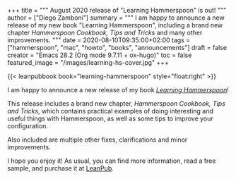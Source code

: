 +++
title = """
  August 2020 release of "Learning Hammerspoon" is out!
  """
author = ["Diego Zamboni"]
summary = """
  I am happy to announce a new release of my new book "Learning Hammerspoon", including a brand new chapter _Hammerspoon Cookbook, Tips and Tricks_ and many other improvements.
  """
date = 2020-08-10T09:35:00+02:00
tags = ["hammerspoon", "mac", "howto", "books", "announcements"]
draft = false
creator = "Emacs 28.2 (Org mode 9.7.11 + ox-hugo)"
toc = false
featured_image = "/images/learning-hs-cover.jpg"
+++

{{< leanpubbook book="learning-hammerspoon" style="float:right" >}}

I am happy to announce a new release of my book _[Learning Hammerspoon](https://leanpub.com/learning-hammerspoon)_!

This release includes a brand new chapter, _Hammerspoon Cookbook, Tips and Tricks_, which contains practical examples of doing interesting and useful things with Hammerspoon, as well as some tips to improve your configuration.

Also included are multiple other fixes, clarifications and minor improvements.

I hope you enjoy it! As usual, you can find more information, read a free sample, and purchase it at [LeanPub](https://leanpub.com/learning-hammerspoon/).
